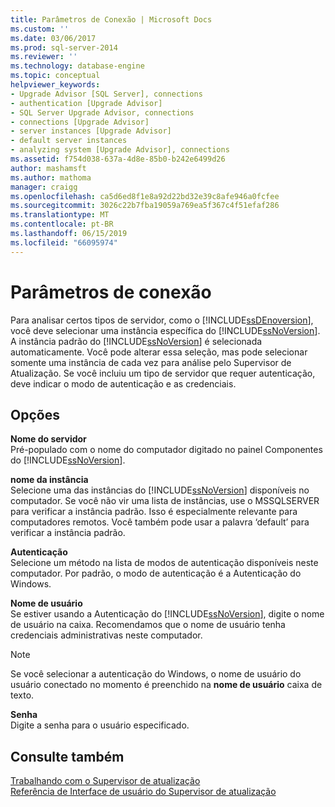 ```yaml
---
title: Parâmetros de Conexão | Microsoft Docs
ms.custom: ''
ms.date: 03/06/2017
ms.prod: sql-server-2014
ms.reviewer: ''
ms.technology: database-engine
ms.topic: conceptual
helpviewer_keywords:
- Upgrade Advisor [SQL Server], connections
- authentication [Upgrade Advisor]
- SQL Server Upgrade Advisor, connections
- connections [Upgrade Advisor]
- server instances [Upgrade Advisor]
- default server instances
- analyzing system [Upgrade Advisor], connections
ms.assetid: f754d038-637a-4d8e-85b0-b242e6499d26
author: mashamsft
ms.author: mathoma
manager: craigg
ms.openlocfilehash: ca5d6ed8f1e8a92d22bd32e39c8afe946a0fcfee
ms.sourcegitcommit: 3026c22b7fba19059a769ea5f367c4f51efaf286
ms.translationtype: MT
ms.contentlocale: pt-BR
ms.lasthandoff: 06/15/2019
ms.locfileid: "66095974"
---
```

# <a name="connection-parameters"></a>Parâmetros de conexão
  Para analisar certos tipos de servidor, como o [!INCLUDE[ssDEnoversion](../../includes/ssdenoversion-md.md)], você deve selecionar uma instância específica do [!INCLUDE[ssNoVersion](../../includes/ssnoversion-md.md)]. A instância padrão do [!INCLUDE[ssNoVersion](../../includes/ssnoversion-md.md)] é selecionada automaticamente. Você pode alterar essa seleção, mas pode selecionar somente uma instância de cada vez para análise pelo Supervisor de Atualização. Se você incluiu um tipo de servidor que requer autenticação, deve indicar o modo de autenticação e as credenciais.  
  
## <a name="options"></a>Opções  
 **Nome do servidor**  
 Pré-populado com o nome do computador digitado no painel Componentes do [!INCLUDE[ssNoVersion](../../includes/ssnoversion-md.md)].  
  
 **nome da instância**  
 Selecione uma das instâncias do [!INCLUDE[ssNoVersion](../../includes/ssnoversion-md.md)] disponíveis no computador. Se você não vir uma lista de instâncias, use o MSSQLSERVER para verificar a instância padrão. Isso é especialmente relevante para computadores remotos. Você também pode usar a palavra ‘default’ para verificar a instância padrão.  
  
 **Autenticação**  
 Selecione um método na lista de modos de autenticação disponíveis neste computador. Por padrão, o modo de autenticação é a Autenticação do Windows.  
  
 **Nome de usuário**  
 Se estiver usando a Autenticação do [!INCLUDE[ssNoVersion](../../includes/ssnoversion-md.md)], digite o nome de usuário na caixa. Recomendamos que o nome de usuário tenha credenciais administrativas neste computador.  
  
> [!NOTE]  
>  Se você selecionar a autenticação do Windows, o nome de usuário do usuário conectado no momento é preenchido na **nome de usuário** caixa de texto.  
  
 **Senha**  
 Digite a senha para o usuário especificado.  
  
## <a name="see-also"></a>Consulte também  
 [Trabalhando com o Supervisor de atualização](../../../2014/sql-server/install/working-with-upgrade-advisor.md)   
 [Referência de Interface de usuário do Supervisor de atualização](../../../2014/sql-server/install/upgrade-advisor-user-interface-reference.md)  
  
  
